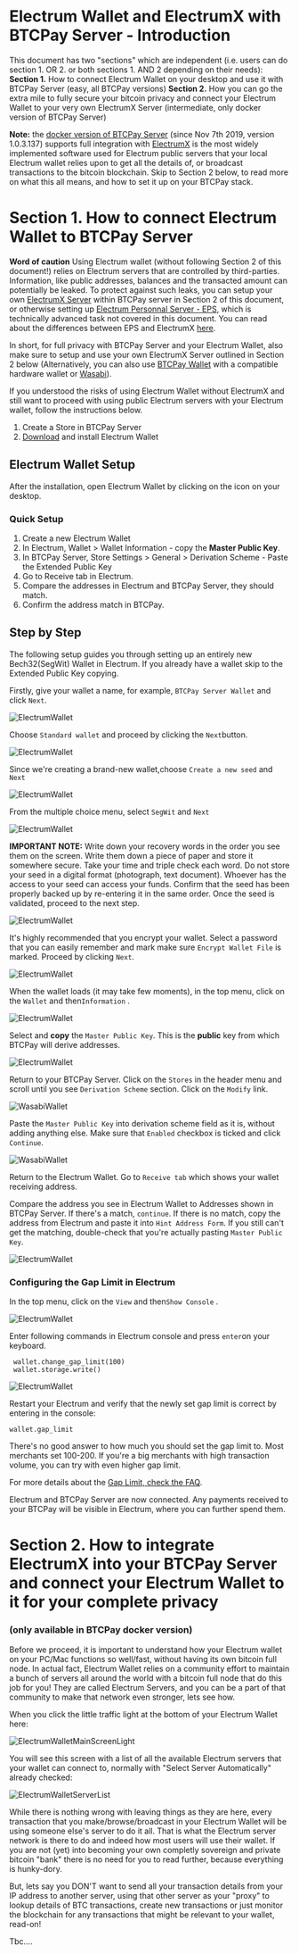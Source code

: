 # Electrum Wallet and ElectrumX with BTCPay Server - Introduction

This document has two "sections" which are independent (i.e. users can do section 1. OR 2. or both sections 1. AND 2 depending on their needs):
**Section 1.** How to connect Electrum Wallet on your desktop and use it with BTCPay Server (easy, all BTCPay versions)
**Section 2.** How you can go the extra mile to fully secure your bitcoin privacy and connect your Electrum Wallet to your very own ElectrumX Server (intermediate, only docker version of BTCPay Server)

**Note:** the [docker version of BTCPay Server](https://github.com/btcpayserver/btcpayserver-docker) (since Nov 7th 2019, version 1.0.3.137) supports full integration with [ElectrumX](https://electrumx.readthedocs.io/en/latest/features.html) is the most widely implemented software used for Electrum public servers that your local Electrum wallet relies upon to get all the details of, or broadcast transactions to the bitcoin blockchain.  Skip to Section 2 below, to read more on what this all means, and how to set it up on your BTCPay stack.

# Section 1. How to connect Electrum Wallet to BTCPay Server

**Word of caution** Using Electrum wallet (without following Section 2 of this document!) relies on Electrum servers that are controlled by third-parties. Information, like public addresses, balances and the transacted amount can potentially be leaked. To protect against such leaks, you can setup your own [ElectrumX Server](https://electrumx.readthedocs.io/en/latest/features.html) within BTCPay server in Section 2 of this document, or otherwise setting up [Electrum Personnal Server - EPS](https://github.com/chris-belcher/electrum-personal-server), which is technically advanced task not covered in this document.  You can read about the differences between EPS and ElectrumX [here](https://www.reddit.com/r/Electrum/comments/7xb0lz/whats_the_difference_between_electrumx_server_and/). 

In short, for full privacy with BTCPay Server and your Electrum Wallet, also make sure to setup and use your own ElectrumX Server outlined in Section 2 below (Alternatively, you can also use [BTCPay Wallet](Wallet.md) with a compatible hardware wallet or [Wasabi](WasabiWallet.md)).

If you understood the risks of using Electrum Wallet without ElectrumX and still want to proceed with using public Electrum servers with your Electrum wallet, follow the instructions below.

1. Create a Store in BTCPay Server
2. [Download](https://electrum.org/#download) and install Electrum Wallet

## Electrum Wallet Setup

After the installation, open Electrum Wallet by clicking on the icon on your desktop.

### Quick Setup

1. Create a new Electrum Wallet
2. In Electrum, Wallet > Wallet Information - copy the **Master Public Key**.
3. In BTCPay Server, Store Settings > General > Derivation Scheme - Paste the Extended Public Key
4. Go to Receive tab in Electrum.
5. Compare the addresses in Electrum and BTCPay Server, they should match. 
6. Confirm the address match in BTCPay.

## Step by Step

The following setup guides you through setting up an entirely new Bech32(SegWit) Wallet in Electrum. If you already have a wallet skip to the Extended Public Key copying.

Firstly, give your wallet a name, for example, `BTCPay Server Wallet` and click `Next`.

![ElectrumWallet](img/ElectrumWallet1.png)

Choose `Standard wallet` and proceed by clicking the `Next`button.

![ElectrumWallet](img/ElectrumWallet2.png)

Since we're creating a brand-new wallet,choose  `Create a new seed` and `Next`

![ElectrumWallet](img/ElectrumWallet3.png)

From the multiple choice menu, select `SegWit` and `Next`

![ElectrumWallet](img/ElectrumWallet4.png)

**IMPORTANT NOTE:** Write down your recovery words in the order you see them on the screen. Write them down a piece of paper and store it somewhere secure. Take your time and triple check each word. Do not store your seed in a digital format (photograph, text document). Whoever has the access to your seed can access your funds. Confirm that the seed has been properly backed up by re-entering it in the same order. Once the seed is validated, proceed to the next step.

![ElectrumWallet](img/ElectrumWallet6.png)

It's highly recommended that you encrypt your wallet. Select a password that you can easily remember and mark make sure `Encrypt Wallet File` is marked. Proceed by clicking `Next`.

![ElectrumWallet](img/ElectrumWallet7.png)

When the wallet loads (it may take few moments), in the top menu, click on the `Wallet` and then`Information` .

![ElectrumWallet](img/ElectrumWallet9.png)

Select and **copy** the `Master Public Key`. This is the **public** key from which BTCPay will derive addresses.

![ElectrumWallet](img/ElectrumWallet10.png)

Return to your BTCPay Server. Click on the `Stores` in the header menu and scroll until you see `Derivation Scheme` section. Click on the `Modify` link.

![WasabiWallet](img/WassabiWalletSetupBTCPay10.png)

Paste the `Master Public Key` into derivation scheme field as it is, without adding anything else. Make sure that `Enabled` checkbox is ticked and click `Continue`.

![WasabiWallet](img/WassabiWalletSetupBTCPay11.png)

Return to the Electrum Wallet. Go to `Receive tab` which shows your wallet receiving address.

Compare the address you see in Electrum Wallet to Addresses shown in BTCPay Server. If there's a match, `continue`. If there is no match, copy the address from Electrum and paste it into `Hint Address Form`. If you still can't get the matching, double-check that you're actually pasting `Master Public Key`.

![ElectrumWallet](img/ElectrumWallet11.png)

### Configuring the Gap Limit in Electrum

 In the top menu, click on the `View` and then`Show Console` .

![ElectrumWallet](img/ElectrumWallet11a.png)

Enter following commands in Electrum console and press `enter`on your keyboard.

```
 wallet.change_gap_limit(100)
 wallet.storage.write()  
```

![ElectrumWallet](img/ElectrumWallet12.png)

Restart your Electrum and verify that the newly set gap limit is correct by entering in the console:

```
wallet.gap_limit
```

There's no good answer to how much you should set the gap limit to.  Most merchants set 100-200. If you're a big merchants with high  transaction volume, you can try with even higher gap limit.

For more details about the [Gap Limit, check the FAQ](FAQ/FAQ-Wallet.md#missing-payments-in-my-software-or-hardware-wallet).

Electrum and BTCPay Server are now connected. Any payments received to your BTCPay will be visible in Electrum, where you can further spend them.


# Section 2. How to integrate ElectrumX into your BTCPay Server and connect your Electrum Wallet to it for your complete privacy
### (only available in BTCPay docker version)

Before we proceed, it is important to understand how your Electrum wallet on your PC/Mac functions so well/fast, without having its own bitcoin full node.  In actual fact, Electrum Wallet relies on a community effort to maintain a bunch of servers all around the world with a bitcoin full node that do this job for you! They are called Electrum Servers, and you can be a part of that community to make that network even stronger, lets see how.

When you click the little traffic light at the bottom of your Electrum Wallet here:

![ElectrumWalletMainScreenLight](https://user-images.githubusercontent.com/1388507/68437133-5636c500-01c0-11ea-822c-6e72bd6d60ea.png)

You will see this screen with a list of all the available Electrum servers that your wallet can connect to, normally with "Select Server Automatically" already checked:

![ElectrumWalletServerList](https://user-images.githubusercontent.com/1388507/68437521-8a5eb580-01c1-11ea-9ece-0666353a6742.png)

While there is nothing wrong with leaving things as they are here, every transaction that you make/browse/broadcast in your Electrum Wallet will be using someone else's server to do it all.  That is what the Electrum server network is there to do and indeed how most users will use their wallet.  If you are not (yet) into becoming your own completly sovereign and private bitcoin "bank" there is no need for you to read further, because everything is hunky-dory.

But, lets say you DON'T want to send all your transaction details from your IP address to another server, using that other server as your "proxy" to lookup details of BTC transactions, create new transactions or just monitor the blockchain for any transactions that might be relevant to your wallet, read-on!

Tbc....

